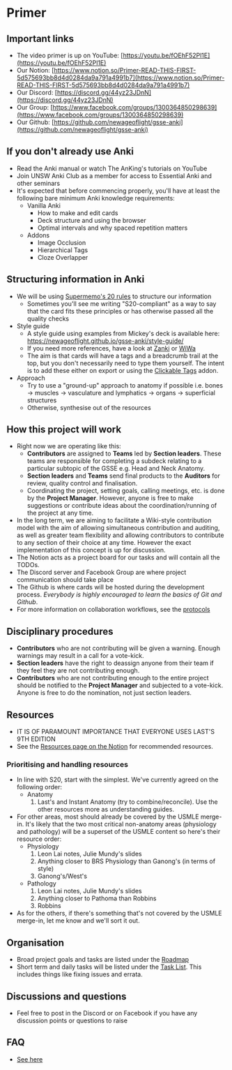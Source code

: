 # Primer

## Important links
- The video primer is up on YouTube: [https://youtu.be/fOEhF52Pl1E](https://youtu.be/fOEhF52Pl1E)
- Our Notion: [https://www.notion.so/Primer-READ-THIS-FIRST-5d575693bb8d4d0284da9a791a4991b7](https://www.notion.so/Primer-READ-THIS-FIRST-5d575693bb8d4d0284da9a791a4991b7)
- Our Discord: [https://discord.gg/44yz23JDnN](https://discord.gg/44yz23JDnN)
- Our Group: [https://www.facebook.com/groups/1300364850298639](https://www.facebook.com/groups/1300364850298639)
- Our Github: [https://github.com/newageoflight/gsse-anki](https://github.com/newageoflight/gsse-anki)

## If you don't already use Anki
- Read the Anki manual or watch The AnKing's tutorials on YouTube
- Join UNSW Anki Club as a member for access to Essential Anki and other seminars
- It's expected that before commencing properly, you'll have at least the following bare minimum Anki knowledge requirements:
    - Vanilla Anki
        - How to make and edit cards
        - Deck structure and using the browser
        - Optimal intervals and why spaced repetition matters
    - Addons
        - Image Occlusion
        - Hierarchical Tags
        - Cloze Overlapper

## Structuring information in Anki
- We will be using [Supermemo's 20 rules](https://www.notion.so/Summary-of-S20-f7a3c5fda3934e21961d6a71dcaf86e3) to structure our information
    - Sometimes you'll see me writing "S20-compliant" as a way to say that the card fits these principles or has otherwise passed all the quality checks
- Style guide
    - A style guide using examples from Mickey's deck is available here: https://newageoflight.github.io/gsse-anki/style-guide/
    - If you need more references, have a look at [Zanki](https://www.ankipalace.com/step-1-deck) or [WiWa](https://www.reddit.com/r/medicalschoolanki/comments/97ssh3/wiwa_deck_for_step_ii_ck_reupload/)
    - The aim is that cards will have a tags and a breadcrumb trail at the top, but you don't necessarily need to type them yourself. The intent is to add these either on export or using the [Clickable Tags](https://ankiweb.net/shared/info/1739176371) addon.
- Approach
    - Try to use a "ground-up" approach to anatomy if possible i.e. bones → muscles → vasculature and lymphatics → organs → superficial structures
    - Otherwise, synthesise out of the resources

## How this project will work
- Right now we are operating like this:
    - **Contributors** are assigned to **Teams** led by **Section leaders**. These teams are responsible for completing a subdeck relating to a particular subtopic of the GSSE e.g. Head and Neck Anatomy.
    - **Section leaders** and **Teams** send final products to the **Auditors** for review, quality control and finalisation.
    - Coordinating the project, setting goals, calling meetings, etc. is done by the **Project Manager**. However, anyone is free to make suggestions or contribute ideas about the coordination/running of the project at any time.
- In the long term, we are aiming to facilitate a Wiki-style contribution model with the aim of allowing simultaneous contribution and auditing, as well as greater team flexibility and allowing contributors to contribute to any section of their choice at any time. However the exact implementation of this concept is up for discussion.
- The Notion acts as a project board for our tasks and will contain all the TODOs.
- The Discord server and Facebook Group are where project communication should take place
- The Github is where cards will be hosted during the development process. *Everybody is highly encouraged to learn the basics of Git and Github*.
- For more information on collaboration workflows, see the [protocols](./protocols.md)

## Disciplinary procedures
- **Contributors** who are not contributing will be given a warning. Enough warnings may result in a call for a vote-kick.
- **Section leaders** have the right to deassign anyone from their team if they feel they are not contributing enough.
- **Contributors** who are not contributing enough to the entire project should be notified to the **Project Manager** and subjected to a vote-kick. Anyone is free to do the nomination, not just section leaders.

## Resources
- IT IS OF PARAMOUNT IMPORTANCE THAT EVERYONE USES LAST'S 9TH EDITION
- See the [Resources page on the Notion](https://www.notion.so/4806c46fbd5c414fbddb0bdd1190e2cb?v=7a49161c5eb64e689d832205365e1517) for recommended resources.

### Prioritising and handling resources
- In line with S20, start with the simplest. We've currently agreed on the following order:
    - Anatomy
        1. Last's and Instant Anatomy (try to combine/reconcile). Use the other resources more as understanding guides.
- For other areas, most should already be covered by the USMLE merge-in. It's likely that the two most critical non-anatomy areas (physiology and pathology) will be a superset of the USMLE content so here's their resource order:
    - Physiology
        1. Leon Lai notes, Julie Mundy's slides
        2. Anything closer to BRS Physiology than Ganong's (in terms of style)
        3. Ganong's/West's
    - Pathology
        1. Leon Lai notes, Julie Mundy's slides
        2. Anything closer to Pathoma than Robbins
        3. Robbins
- As for the others, if there's something that's not covered by the USMLE merge-in, let me know and we'll sort it out.

## Organisation
- Broad project goals and tasks are listed under the [Roadmap](https://www.notion.so/0293564848c24d7bb1224cc7665d8ebd?v=e00f137ac5b74b52a7d417a14e642f03)
- Short term and daily tasks will be listed under the [Task List](https://www.notion.so/c1ca86a78f4641c7931794a5992536f2?v=80471d32cf8f410095f980581752fd52). This includes things like fixing issues and errata.

## Discussions and questions
- Feel free to post in the Discord or on Facebook if you have any discussion points or questions to raise

## FAQ
- [See here](./faq.md)

